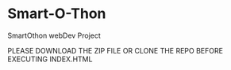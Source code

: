 # Smart-O-Thon
SmartOthon webDev Project

PLEASE DOWNLOAD THE ZIP FILE OR CLONE THE REPO BEFORE EXECUTING INDEX.HTML
